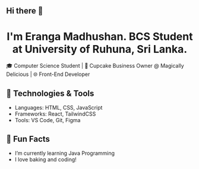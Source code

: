 ## Hi there 👋
<h1 align="center">I'm Eranga Madhushan. BCS Student at University of Ruhuna, Sri Lanka.</h1>

<!--
**Eranga2002/Eranga2002** is a ✨ _special_ ✨ repository because its `README.md` (this file) appears on your GitHub profile.

Here are some ideas to get you started:

- 🔭 I’m currently working on ...
- 🌱 I’m currently learning ...
- 👯 I’m looking to collaborate on ...
- 🤔 I’m looking for help with ...
- 💬 Ask me about ...
- 📫 How to reach me: ...
- 😄 Pronouns: ...
- ⚡ Fun fact: ...
-->

🎓 Computer Science Student | 🧁 Cupcake Business Owner @ Magically Delicious | 🌐 Front-End Developer

## 🔧 Technologies & Tools
- Languages: HTML, CSS, JavaScript
- Frameworks: React, TailwindCSS
- Tools: VS Code, Git, Figma

<!--## 🚀 Projects
- [Project Name](link-to-project) - Description
- [Magically Delicious](link-to-business-site) - My cupcake business-->

## 🌱 Fun Facts
- I’m currently learning Java Programming
- I love baking and coding!
